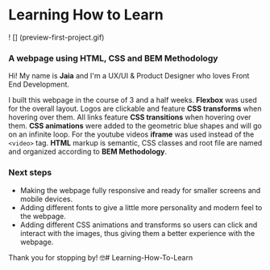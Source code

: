 # Learning How to Learn
! [] (preview-first-project.gif)
### A webpage using **HTML**, **CSS** and **BEM Methodology**

Hi! My name is **Jaia** and I'm a UX/UI & Product Designer who loves Front End Development.

I built this webpage in the course of 3 and a half weeks. **Flexbox** was used for the overall layout. Logos are clickable and feature **CSS transforms** when hovering over them. All links feature **CSS transitions** when hovering over them. **CSS animations** were added to the geometric blue shapes and will go on an infinite loop. For the youtube videos **iframe** was used instead of the `<video>` tag.
**HTML** markup is semantic, CSS classes and root file are named and organized according to **BEM Methodology**.

### Next steps

* Making the webpage fully responsive and ready for smaller screens and mobile devices.
* Adding different fonts to give a little more personality and modern feel to the webpage.
* Adding different CSS animations and transforms so users can click and interact with the images, thus giving them a better experience with the webpage.

Thank you for stopping by! :nerd_face:# Learning-How-To-Learn
